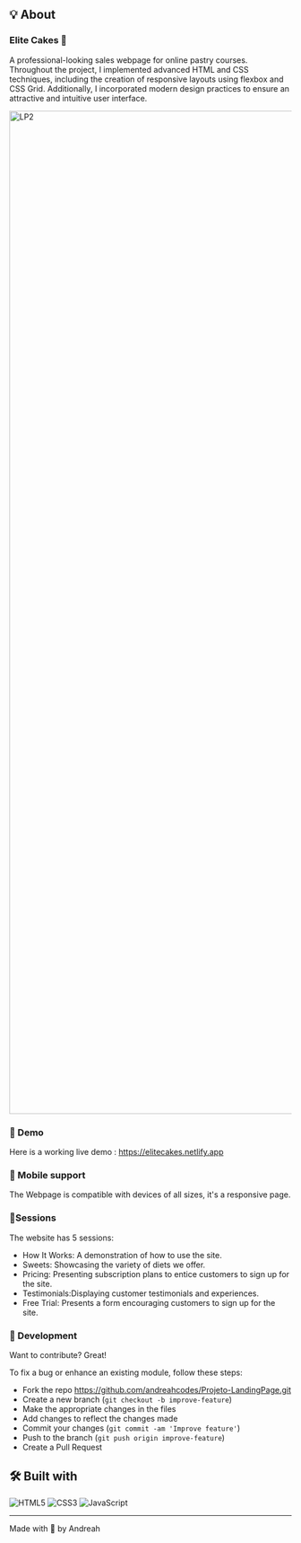 
## 💡 About 

### Elite Cakes 🍰 

A professional-looking sales webpage for online pastry courses. Throughout the project, I implemented advanced HTML and CSS techniques, including the creation of responsive layouts using flexbox and CSS Grid. Additionally, I incorporated modern design practices to ensure an attractive and intuitive user interface.

<img width="1787" alt="LP2" src="https://github.com/andreahcodes/Projeto-LandingPage/assets/112190511/01a62440-27eb-4cbb-ac7f-29cf6914fb3b">

### 🎥 Demo
Here is a working live demo :  https://elitecakes.netlify.app

### 📲 Mobile support
The Webpage is compatible with devices of all sizes, it's a responsive page.


### 📝Sessions

The website has 5 sessions:

- How It Works: A demonstration of how to use the site.
- Sweets: Showcasing the variety of diets we offer.
- Pricing: Presenting subscription plans to entice customers to sign up for the site.
- Testimonials:Displaying customer testimonials and experiences.
- Free Trial: Presents a form encouraging customers to sign up for the site.

### 🔎 Development
Want to contribute? Great!

To fix a bug or enhance an existing module, follow these steps:

- Fork the repo https://github.com/andreahcodes/Projeto-LandingPage.git
- Create a new branch (`git checkout -b improve-feature`)
- Make the appropriate changes in the files
- Add changes to reflect the changes made
- Commit your changes (`git commit -am 'Improve feature'`)
- Push to the branch (`git push origin improve-feature`)
- Create a Pull Request 

## 🛠 Built with 

![HTML5](https://img.shields.io/badge/html5-%23E34F26.svg?style=for-the-badge&logo=html5&logoColor=white)
![CSS3](https://img.shields.io/badge/css3-%231572B6.svg?style=for-the-badge&logo=css3&logoColor=white)
![JavaScript](https://img.shields.io/badge/javascript-%23323330.svg?style=for-the-badge&logo=javascript&logoColor=%23F7DF1E)

---

Made with 💙 by Andreah





